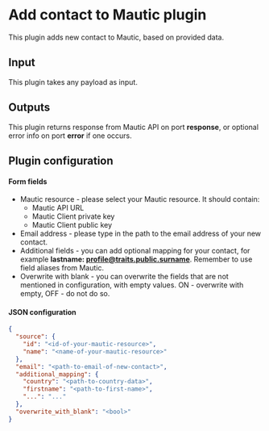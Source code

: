 # Add contact to Mautic plugin

This plugin adds new contact to Mautic, based on provided data.

## Input

This plugin takes any payload as input.

## Outputs

This plugin returns response from Mautic API on port **response**, or optional error info on port **error** if one
occurs.

## Plugin configuration

#### Form fields

- Mautic resource - please select your Mautic resource. It should contain:
    - Mautic API URL
    - Mautic Client private key
    - Mautic Client public key
- Email address - please type in the path to the email address of your new contact.
- Additional fields - you can add optional mapping for your contact, for example **lastname:
  profile@traits.public.surname**. Remember to use field aliases from Mautic.
- Overwrite with blank - you can overwrite the fields that are not mentioned in configuration, with empty values. ON -
  overwrite with empty, OFF - do not do so.

#### JSON configuration

```json
{
  "source": {
    "id": "<id-of-your-mautic-resource>",
    "name": "<name-of-your-mautic-resource>"
  },
  "email": "<path-to-email-of-new-contact>",
  "additional_mapping": {
    "country": "<path-to-country-data>",
    "firstname": "<path-to-first-name>",
    "...": "..."
  },
  "overwrite_with_blank": "<bool>"
}
```
